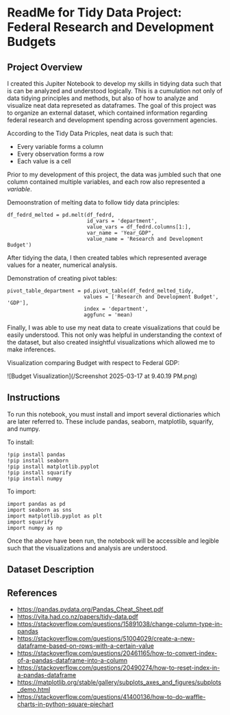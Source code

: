 # ReadMe for Tidy Data Project: Federal Research and Development Budgets

## Project Overview

I created this Jupiter Notebook to develop my skills in tidying data such that is can be analyzed and understood logically. This is a cumulation not only of data tidying principles and methods, but also of how to analyze and visualize neat data represeted as dataframes. The goal of this project was to organize an external dataset, which contained information regarding federal research and development spending across government agencies. 

According to the Tidy Data Pricples, neat data is such that:
- Every variable forms a column
- Every observation forms a row
- Each value is a cell

Prior to my development of this project, the data was jumbled such that one column contained multiple variables, and each row also represented a *variable*. 

Demoonstration of melting data to follow tidy data principles:

```
df_fedrd_melted = pd.melt(df_fedrd,
                          id_vars = 'department',
                          value_vars = df_fedrd.columns[1:],
                          var_name = 'Year_GDP",
                          value_name = 'Research and Development Budget')
```

After tidying the data, I then created tables which represented average values for a neater, numerical analysis. 

Demonstration of creating pivot tables:

```
pivot_table_department = pd.pivot_table(df_fedrd_melted_tidy,
                         values = ['Research and Development Budget', 'GDP'],
                         index = 'department',
                         aggfunc = 'mean)
```

Finally, I was able to use my neat data to create visualizations that could be easily understood. This not only was helpful in understanding the context of the dataset, but also created insightful visualizations which allowed me to make inferences. 

Visualization comparing Budget with respect to Federal GDP:

![Budget Visualization](/Screenshot 2025-03-17 at 9.40.19 PM.png)

## Instructions

To run this notebook, you must install and import several dictionaries which are later referred to. These include pandas, seaborn, matplotlib, squarify, and numpy.

To install: 

```
!pip install pandas
!pip install seaborn
!pip install matplotlib.pyplot
!pip install squarify
!pip install numpy
```

To import:

```
import pandas as pd
import seaborn as sns
import matplotlib.pyplot as plt
import squarify
import numpy as np
```

Once the above have been run, the notebook will be accessible and legible such that the visualizations and analysis are understood. 

## Dataset Description



## References 
- https://pandas.pydata.org/Pandas_Cheat_Sheet.pdf 
- https://vita.had.co.nz/papers/tidy-data.pdf 
- https://stackoverflow.com/questions/15891038/change-column-type-in-pandas 
- https://stackoverflow.com/questions/51004029/create-a-new-dataframe-based-on-rows-with-a-certain-value 
- https://stackoverflow.com/questions/20461165/how-to-convert-index-of-a-pandas-dataframe-into-a-column
- https://stackoverflow.com/questions/20490274/how-to-reset-index-in-a-pandas-dataframe
- https://matplotlib.org/stable/gallery/subplots_axes_and_figures/subplots_demo.html
- https://stackoverflow.com/questions/41400136/how-to-do-waffle-charts-in-python-square-piechart